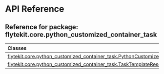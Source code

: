 # API Reference

## Reference for package: flytekit.core.python_customized_container_task

| Classes  |
| :------------- |
| [flytekit.core.python_customized_container_task.PythonCustomizedContainerTask](flytekit_core_python_customized_container_task_pythoncustomizedcontainertask) |
| [flytekit.core.python_customized_container_task.TaskTemplateResolver](flytekit_core_python_customized_container_task_tasktemplateresolver) |
